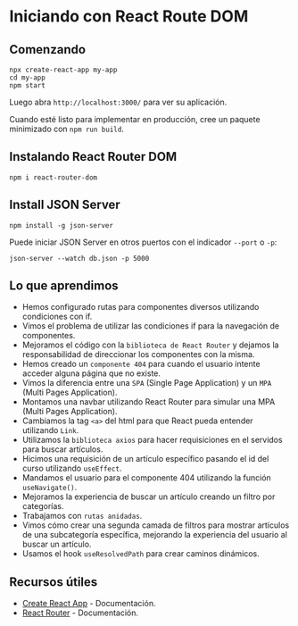 # Iniciando con React Route DOM

## Comenzando

```
npx create-react-app my-app
cd my-app
npm start
```

Luego abra `http://localhost:3000/` para ver su aplicación.

Cuando esté listo para implementar en producción, cree un paquete minimizado con `npm run build`.

## Instalando React Router DOM

`npm i react-router-dom`

## Install JSON Server

`npm install -g json-server`

Puede iniciar JSON Server en otros puertos con el indicador `--port` o `-p`:

`json-server --watch db.json -p 5000`

## Lo que aprendimos

- Hemos configurado rutas para componentes diversos utilizando condiciones con if.
- Vimos el problema de utilizar las condiciones if para la navegación de componentes.
- Mejoramos el código con la `biblioteca de React Router` y dejamos la responsabilidad de direccionar los componentes con la misma.
- Hemos creado un `componente 404` para cuando el usuario intente acceder alguna página que no existe.
- Vimos la diferencia entre una `SPA` (Single Page Application) y un `MPA` (Multi Pages Application).
- Montamos una navbar utilizando React Router para simular una MPA (Multi Pages Application).
- Cambiamos la tag `<a>` del html para que React pueda entender utilizando `Link`.
- Utilizamos la `biblioteca axios` para hacer requisiciones en el servidos para buscar artículos.
- Hicimos una requisición de un artículo específico pasando el id del curso utilizando `useEffect`.
- Mandamos el usuario para el componente 404 utilizando la función `useNavigate()`.
- Mejoramos la experiencia de buscar un artículo creando un filtro por categorías.
- Trabajamos con `rutas anidadas`.
- Vimos cómo crear una segunda camada de filtros para mostrar artículos de una subcategoría específica, mejorando la experiencia del usuario al buscar un artículo.
- Usamos el hook `useResolvedPath` para crear caminos dinámicos.

## Recursos útiles

- [Create React App](https://create-react-app.dev) - Documentación.
- [React Router](https://reactrouter.com/en/main) - Documentación.